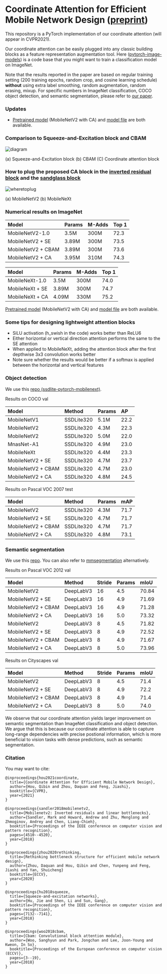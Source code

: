 # Coordinate Attention for Efficient Mobile Network Design ([preprint](https://arxiv.org/abs/2103.02907))

This repository is a PyTorch implementation of our coordinate attention (will appear in CVPR2021).

Our coordinate attention can be easily plugged into any classic building blocks as a feature representation augmentation tool. Here ([pytorch-image-models](https://github.com/rwightman/pytorch-image-models)) is a code base that you might want to train a classification model on ImageNet.

Note that the results reported in the paper are based on regular training setting (200 training epochs, random crop, and cosine learning schedule) **without** using extra label smoothing, random augmentation, random erasing, mixup. For specific numbers in ImageNet classification, COCO object detection, and semantic segmentation, please refer to [our paper](https://arxiv.org/abs/2103.02907).

### Updates

- [Pretrained model](https://github.com/Andrew-Qibin/CoordAttention/blob/main/mbv2_ca.pth) (MobileNetV2 with CA) and [model file](https://github.com/Andrew-Qibin/CoordAttention/blob/main/mbv2_ca.py) are both available.


### Comparison to Squeeze-and-Excitation block and CBAM

![diagram](diagram.png)

(a) Squeeze-and-Excitation block      (b) CBAM      (C) Coordinate attention block


### How to plug the proposed CA block in the [inverted residual block](https://openaccess.thecvf.com/content_cvpr_2018/papers/Sandler_MobileNetV2_Inverted_Residuals_CVPR_2018_paper.pdf) and the [sandglass block](https://arxiv.org/pdf/2007.02269.pdf)

![wheretoplug](attpos.png)

(a) MobileNetV2 (b) MobileNeXt

### Numerical results on ImageNet

| Model              | Params  |  M-Adds | Top 1 |
| :----------------- | :------ | :------ | :---- |
| MobileNetV2-1.0    | 3.5M    | 300M    | 72.3  |
| MobileNetV2 + SE   | 3.89M   | 300M    | 73.5  |
| MobileNetV2 + CBAM | 3.89M   | 300M    | 73.6  |
| MobileNetV2 + CA   | 3.95M   | 310M    | 74.3  |

| Model             | Params  |  M-Adds | Top 1 |
| :---------------- | :------ | :------ | :---- |
| MobileNeXt-1.0    | 3.5M    | 300M    | 74.0  |
| MobileNeXt + SE   | 3.89M   | 300M    | 74.7  |
| MobileNeXt + CA   | 4.09M   | 330M    | 75.2  |

[Pretrained model](https://github.com/Andrew-Qibin/CoordAttention/blob/main/mbv2_ca.pth) (MobileNetV2 with CA) and [model file](https://github.com/Andrew-Qibin/CoordAttention/blob/main/mbv2_ca.py) are both available.

### Some tips for designing lightweight attention blocks

- SiLU activation (h_swish in the code) works better than ReLU6 
- Either horizontal or vertical direction attention performs the same to the SE attention
- When applied to MobileNeXt, adding the attention block after the first depthwise 3x3 convolution works better
- Note sure whether the results would be better if a softmax is applied between the horizontal and vertical features

### Object detection

We use this [repo (ssdlite-pytorch-mobilenext)](https://github.com/Andrew-Qibin/ssdlite-pytorch-mobilenext).

Results on COCO val

| Model              | Method     |  Params | AP |
| :----------------- | :--------- | :------ | :---- |
| MobileNetV1        | SSDLite320 | 5.1M    | 22.2  |
| MobileNetV2        | SSDLite320 | 4.3M    | 22.3  |
| MobileNetV2        | SSDLite320 | 5.0M    | 22.0  |
| MnasNet-A1         | SSDLite320 | 4.9M    | 23.0  |
| MobileNeXt         | SSDLite320 | 4.4M    | 23.3  |
| MobileNetV2 + SE   | SSDLite320 | 4.7M    | 23.7  |
| MobileNetV2 + CBAM | SSDLite320 | 4.7M    | 23.0  |
| MobileNetV2 + CA   | SSDLite320 | 4.8M    | 24.5  |

Results on Pascal VOC 2007 test

| Model              | Method     |  Params | mAP |
| :----------------- | :--------- | :------ | :---- |
| MobileNetV2        | SSDLite320 | 4.3M    | 71.7  |
| MobileNetV2 + SE   | SSDLite320 | 4.7M    | 71.7  |
| MobileNetV2 + CBAM | SSDLite320 | 4.7M    | 71.7  |
| MobileNetV2 + CA   | SSDLite320 | 4.8M    | 73.1  |

### Semantic segmentation

We use this [repo](https://github.com/Andrew-Qibin/SPNet). You can also refer to [mmsegmentation](https://github.com/open-mmlab/mmsegmentation) alternatively.

Results on Pascal VOC 2012 val

| Model              | Method     | Stride | Params | mIoU  |
| :----------------- | :--------- | :------| :----- | :---- |
| MobileNetV2        | DeepLabV3  | 16     | 4.5    | 70.84 |
| MobileNetV2 + SE   | DeepLabV3  | 16     | 4.9    | 71.69 |
| MobileNetV2 + CBAM | DeepLabV3  | 16     | 4.9    | 71.28 |
| MobileNetV2 + CA   | DeepLabV3  | 16     | 5.0    | 73.32 |
| MobileNetV2        | DeepLabV3  | 8      | 4.5    | 71.82 |
| MobileNetV2 + SE   | DeepLabV3  | 8      | 4.9    | 72.52 |
| MobileNetV2 + CBAM | DeepLabV3  | 8      | 4.9    | 71.67 |
| MobileNetV2 + CA   | DeepLabV3  | 8      | 5.0    | 73.96 |


Results on Cityscapes val 

| Model              | Method     | Stride | Params | mIoU |
| :----------------- | :--------- | :------| :----- | :--- |
| MobileNetV2        | DeepLabV3  | 8      | 4.5    | 71.4 |
| MobileNetV2 + SE   | DeepLabV3  | 8      | 4.9    | 72.2 |
| MobileNetV2 + CBAM | DeepLabV3  | 8      | 4.9    | 71.4 |
| MobileNetV2 + CA   | DeepLabV3  | 8      | 5.0    | 74.0 |

We observe that our coordinate attention yields larger improvement on semantic segmentation than ImageNet classification and object detection. We argue that this is because our coordinate attention is able to capture long-range dependencies with precise postional information, which is more beneficial to vision tasks with dense predictions, such as semantic segmentation.


### Citation

You may want to cite:

```
@inproceedings{hou2021coordinate,
  title={Coordinate Attention for Efficient Mobile Network Design},
  author={Hou, Qibin and Zhou, Daquan and Feng, Jiashi},
  booktitle={CVPR},
  year={2021}
}

@inproceedings{sandler2018mobilenetv2,
  title={Mobilenetv2: Inverted residuals and linear bottlenecks},
  author={Sandler, Mark and Howard, Andrew and Zhu, Menglong and Zhmoginov, Andrey and Chen, Liang-Chieh},
  booktitle={Proceedings of the IEEE conference on computer vision and pattern recognition},
  pages={4510--4520},
  year={2018}
}

@inproceedings{zhou2020rethinking,
  title={Rethinking bottleneck structure for efficient mobile network design},
  author={Zhou, Daquan and Hou, Qibin and Chen, Yunpeng and Feng, Jiashi and Yan, Shuicheng}
  booktitle={ECCV},
  year={2020}
}

@inproceedings{hu2018squeeze,
  title={Squeeze-and-excitation networks},
  author={Hu, Jie and Shen, Li and Sun, Gang},
  booktitle={Proceedings of the IEEE conference on computer vision and pattern recognition},
  pages={7132--7141},
  year={2018}
}

@inproceedings{woo2018cbam,
  title={Cbam: Convolutional block attention module},
  author={Woo, Sanghyun and Park, Jongchan and Lee, Joon-Young and Kweon, In So},
  booktitle={Proceedings of the European conference on computer vision (ECCV)},
  pages={3--19},
  year={2018}
}
```
